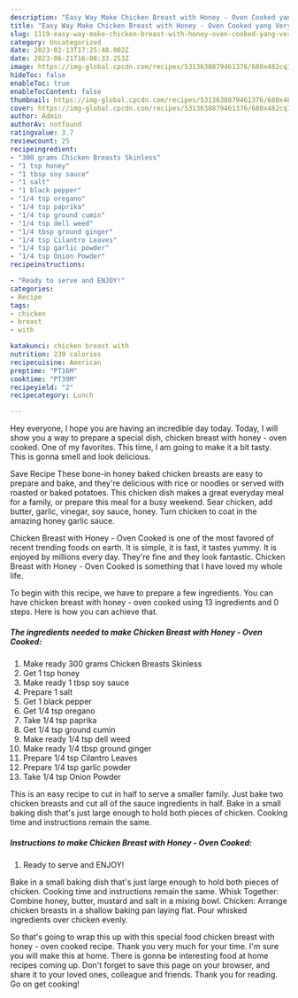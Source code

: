 ```yaml
---
description: "Easy Way Make Chicken Breast with Honey - Oven Cooked yang Very Delicious"
title: "Easy Way Make Chicken Breast with Honey - Oven Cooked yang Very Delicious"
slug: 1119-easy-way-make-chicken-breast-with-honey-oven-cooked-yang-very-delicious
category: Uncategorized
date: 2023-02-13T17:25:48.802Z
date: 2023-06-21T16:08:33.253Z
image: https://img-global.cpcdn.com/recipes/5313638879461376/680x482cq70/chicken-breast-with-honey-oven-cooked-recipe-main-photo.jpg
hideToc: false
enableToc: true
enableTocContent: false
thumbnail: https://img-global.cpcdn.com/recipes/5313638879461376/680x482cq70/chicken-breast-with-honey-oven-cooked-recipe-main-photo.jpg
cover: https://img-global.cpcdn.com/recipes/5313638879461376/680x482cq70/chicken-breast-with-honey-oven-cooked-recipe-main-photo.jpg
author: Admin
authorAv: notfound
ratingvalue: 3.7
reviewcount: 25
recipeingredient:
- "300 grams Chicken Breasts Skinless"
- "1 tsp honey"
- "1 tbsp soy sauce"
- "1 salt"
- "1 black pepper"
- "1/4 tsp oregano"
- "1/4 tsp paprika"
- "1/4 tsp ground cumin"
- "1/4 tsp dell weed"
- "1/4 tbsp ground ginger"
- "1/4 tsp Cilantro Leaves"
- "1/4 tsp garlic powder"
- "1/4 tsp Onion Powder"
recipeinstructions:

- "Ready to serve and ENJOY!"
categories:
- Recipe
tags:
- chicken
- breast
- with

katakunci: chicken breast with 
nutrition: 239 calories
recipecuisine: American
preptime: "PT16M"
cooktime: "PT39M"
recipeyield: "2"
recipecategory: Lunch

---
```



Hey everyone, I hope you are having an incredible day today. Today, I will show you a way to prepare a special dish, chicken breast with honey - oven cooked. One of my favorites. This time, I am going to make it a bit tasty. This is gonna smell and look delicious.

Save Recipe These bone-in honey baked chicken breasts are easy to prepare and bake, and they&#39;re delicious with rice or noodles or served with roasted or baked potatoes. This chicken dish makes a great everyday meal for a family, or prepare this meal for a busy weekend. Sear chicken, add butter, garlic, vinegar, soy sauce, honey. Turn chicken to coat in the amazing honey garlic sauce.

Chicken Breast with Honey - Oven Cooked is one of the most favored of recent trending foods on earth. It is simple, it is fast, it tastes yummy. It is enjoyed by millions every day. They're fine and they look fantastic. Chicken Breast with Honey - Oven Cooked is something that I have loved my whole life.


To begin with this recipe, we have to prepare a few ingredients. You can have chicken breast with honey - oven cooked using 13 ingredients and 0 steps. Here is how you can achieve that.

<!--inarticleads1-->

##### The ingredients needed to make Chicken Breast with Honey - Oven Cooked:

1. Make ready 300 grams Chicken Breasts Skinless
1. Get 1 tsp honey
1. Make ready 1 tbsp soy sauce
1. Prepare 1 salt
1. Get 1 black pepper
1. Get 1/4 tsp oregano
1. Take 1/4 tsp paprika
1. Get 1/4 tsp ground cumin
1. Make ready 1/4 tsp dell weed
1. Make ready 1/4 tbsp ground ginger
1. Prepare 1/4 tsp Cilantro Leaves
1. Prepare 1/4 tsp garlic powder
1. Take 1/4 tsp Onion Powder


This is an easy recipe to cut in half to serve a smaller family. Just bake two chicken breasts and cut all of the sauce ingredients in half. Bake in a small baking dish that&#39;s just large enough to hold both pieces of chicken. Cooking time and instructions remain the same. 

<!--inarticleads2-->

##### Instructions to make Chicken Breast with Honey - Oven Cooked:


1. Ready to serve and ENJOY!

Bake in a small baking dish that&#39;s just large enough to hold both pieces of chicken. Cooking time and instructions remain the same. Whisk Together: Combine honey, butter, mustard and salt in a mixing bowl. Chicken: Arrange chicken breasts in a shallow baking pan laying flat. Pour whisked ingredients over chicken evenly. 

So that's going to wrap this up with this special food chicken breast with honey - oven cooked recipe. Thank you very much for your time. I'm sure you will make this at home. There is gonna be interesting food at home recipes coming up. Don't forget to save this page on your browser, and share it to your loved ones, colleague and friends. Thank you for reading. Go on get cooking!
